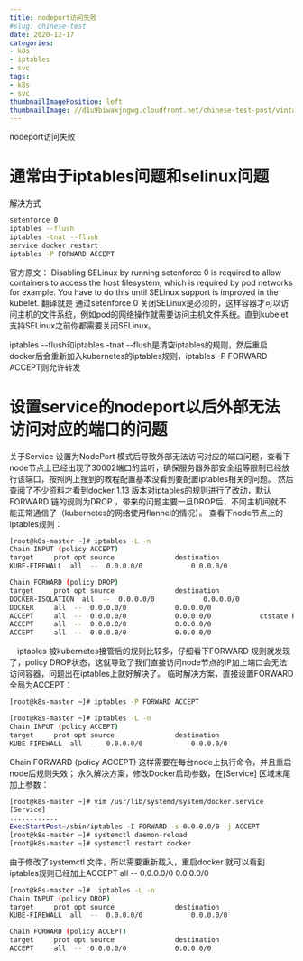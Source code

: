 ```yaml
---
title: nodeport访问失败
#slug: chinese-test
date: 2020-12-17
categories:
- k8s
- iptables
- svc
tags:
- k8s
- svc
thumbnailImagePosition: left
thumbnailImage: //d1u9biwaxjngwg.cloudfront.net/chinese-test-post/vintage-140.jpg
---
```

nodeport访问失败
<!--more-->

# 通常由于iptables问题和selinux问题
解决方式
```bash
setenforce 0
iptables --flush
iptables -tnat --flush
service docker restart
iptables -P FORWARD ACCEPT
```
官方原文：
Disabling SELinux by running setenforce 0 is required to allow containers to access the host filesystem, which is required by pod networks for example. You have to do this until SELinux support is improved in the kubelet.
翻译就是
通过setenforce 0 关闭SELinux是必须的，这样容器才可以访问主机的文件系统，例如pod的网络操作就需要访问主机文件系统。直到kubelet支持SELinux之前你都需要关闭SELinux。

iptables --flush和iptables -tnat --flush是清空iptables的规则，然后重启docker后会重新加入kubernetes的iptables规则，iptables -P FORWARD ACCEPT则允许转发



# 设置service的nodeport以后外部无法访问对应的端口的问题
关于Service 设置为NodePort 模式后导致外部无法访问对应的端口问题，查看下node节点上已经出现了30002端口的监听，确保服务器外部安全组等限制已经放行该端口，按照网上搜到的教程配置基本没看到要配置iptables相关的问题。
然后查阅了不少资料才看到docker 1.13 版本对iptables的规则进行了改动，默认FORWARD 链的规则为DROP ，带来的问题主要一旦DROP后，不同主机间就不能正常通信了（kubernetes的网络使用flannel的情况）。
查看下node节点上的iptables规则：
```bash
[root@k8s-master ~]# iptables -L -n
Chain INPUT (policy ACCEPT)
target     prot opt source               destination         
KUBE-FIREWALL  all  --  0.0.0.0/0            0.0.0.0/0           

Chain FORWARD (policy DROP)
target     prot opt source               destination         
DOCKER-ISOLATION  all  --  0.0.0.0/0            0.0.0.0/0           
DOCKER     all  --  0.0.0.0/0            0.0.0.0/0           
ACCEPT     all  --  0.0.0.0/0            0.0.0.0/0            ctstate RELATED,ESTABLISHED
ACCEPT     all  --  0.0.0.0/0            0.0.0.0/0           
ACCEPT     all  --  0.0.0.0/0            0.0.0.0/0  
```
　iptables 被kubernetes接管后的规则比较多，仔细看下FORWARD 规则就发现了，policy DROP状态，这就导致了我们直接访问node节点的IP加上端口会无法访问容器，问题出在iptables上就好解决了。
临时解决方案，直接设置FORWARD 全局为ACCEPT：
```bash
[root@k8s-master ~]# iptables -P FORWARD ACCEPT

[root@k8s-master ~]# iptables -L -n
Chain INPUT (policy ACCEPT)
target     prot opt source               destination         
KUBE-FIREWALL  all  --  0.0.0.0/0            0.0.0.0/0           
```
Chain FORWARD (policy ACCEPT)
这样需要在每台node上执行命令，并且重启node后规则失效；
永久解决方案，修改Docker启动参数，在[Service] 区域末尾加上参数：
```bash
[root@k8s-master ~]# vim /usr/lib/systemd/system/docker.service
[Service]
............
ExecStartPost=/sbin/iptables -I FORWARD -s 0.0.0.0/0 -j ACCEPT
[root@k8s-master ~]# systemctl daemon-reload
[root@k8s-master ~]# systemctl restart docker
```
由于修改了systemctl 文件，所以需要重新载入，重启docker 就可以看到iptables规则已经加上ACCEPT all -- 0.0.0.0/0 0.0.0.0/0
```bash
[root@k8s-master ~]#  iptables -L -n
Chain INPUT (policy DROP)
target     prot opt source               destination         
KUBE-FIREWALL  all  --  0.0.0.0/0            0.0.0.0/0           

Chain FORWARD (policy ACCEPT)
target     prot opt source               destination         
ACCEPT     all  --  0.0.0.0/0            0.0.0.0/0 
```
